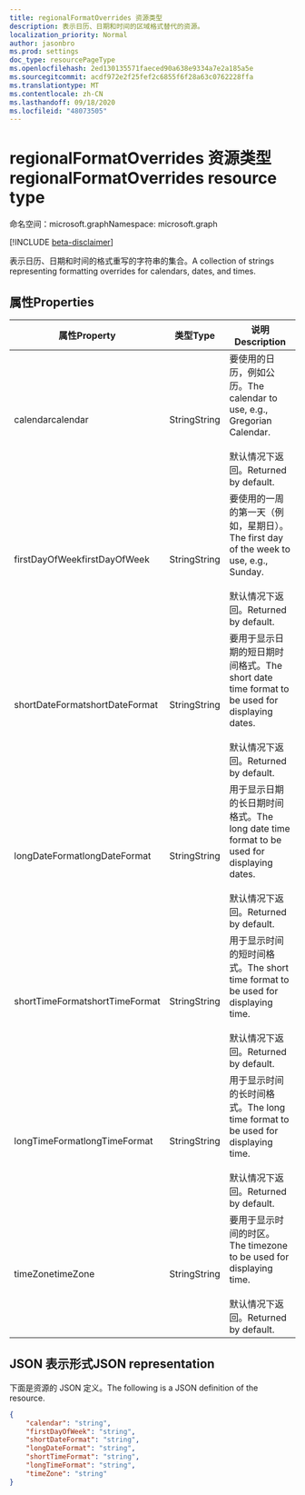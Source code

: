 ```yaml
---
title: regionalFormatOverrides 资源类型
description: 表示日历、日期和时间的区域格式替代的资源。
localization_priority: Normal
author: jasonbro
ms.prod: settings
doc_type: resourcePageType
ms.openlocfilehash: 2ed130135571faeced90a638e9334a7e2a185a5e
ms.sourcegitcommit: acdf972e2f25fef2c6855f6f28a63c0762228ffa
ms.translationtype: MT
ms.contentlocale: zh-CN
ms.lasthandoff: 09/18/2020
ms.locfileid: "48073505"
---
```

# <a name="regionalformatoverrides-resource-type"></a><span data-ttu-id="83e11-103">regionalFormatOverrides 资源类型</span><span class="sxs-lookup"><span data-stu-id="83e11-103">regionalFormatOverrides resource type</span></span>

<span data-ttu-id="83e11-104">命名空间：microsoft.graph</span><span class="sxs-lookup"><span data-stu-id="83e11-104">Namespace: microsoft.graph</span></span>

[!INCLUDE [beta-disclaimer](../../includes/beta-disclaimer.md)]

<span data-ttu-id="83e11-105">表示日历、日期和时间的格式重写的字符串的集合。</span><span class="sxs-lookup"><span data-stu-id="83e11-105">A collection of strings representing formatting overrides for calendars, dates, and times.</span></span> 

## <a name="properties"></a><span data-ttu-id="83e11-106">属性</span><span class="sxs-lookup"><span data-stu-id="83e11-106">Properties</span></span>

|<span data-ttu-id="83e11-107">属性</span><span class="sxs-lookup"><span data-stu-id="83e11-107">Property</span></span>             |<span data-ttu-id="83e11-108">类型</span><span class="sxs-lookup"><span data-stu-id="83e11-108">Type</span></span>                 |<span data-ttu-id="83e11-109">说明</span><span class="sxs-lookup"><span data-stu-id="83e11-109">Description</span></span>                                                    |
|---------------------|---------------------|---------------------------------------------------------------|
|<span data-ttu-id="83e11-110">calendar</span><span class="sxs-lookup"><span data-stu-id="83e11-110">calendar</span></span>             |<span data-ttu-id="83e11-111">String</span><span class="sxs-lookup"><span data-stu-id="83e11-111">String</span></span>               |<span data-ttu-id="83e11-112">要使用的日历，例如公历。</span><span class="sxs-lookup"><span data-stu-id="83e11-112">The calendar to use, e.g., Gregorian Calendar.</span></span><br><br><span data-ttu-id="83e11-113">默认情况下返回。</span><span class="sxs-lookup"><span data-stu-id="83e11-113">Returned by default.</span></span>|                   
|<span data-ttu-id="83e11-114">firstDayOfWeek</span><span class="sxs-lookup"><span data-stu-id="83e11-114">firstDayOfWeek</span></span>       |<span data-ttu-id="83e11-115">String</span><span class="sxs-lookup"><span data-stu-id="83e11-115">String</span></span>               |<span data-ttu-id="83e11-116">要使用的一周的第一天（例如，星期日）。</span><span class="sxs-lookup"><span data-stu-id="83e11-116">The first day of the week to use, e.g., Sunday.</span></span><br><br><span data-ttu-id="83e11-117">默认情况下返回。</span><span class="sxs-lookup"><span data-stu-id="83e11-117">Returned by default.</span></span>|
|<span data-ttu-id="83e11-118">shortDateFormat</span><span class="sxs-lookup"><span data-stu-id="83e11-118">shortDateFormat</span></span>      |<span data-ttu-id="83e11-119">String</span><span class="sxs-lookup"><span data-stu-id="83e11-119">String</span></span>               |<span data-ttu-id="83e11-120">要用于显示日期的短日期时间格式。</span><span class="sxs-lookup"><span data-stu-id="83e11-120">The short date time format to be used for displaying dates.</span></span><br><br><span data-ttu-id="83e11-121">默认情况下返回。</span><span class="sxs-lookup"><span data-stu-id="83e11-121">Returned by default.</span></span>|
|<span data-ttu-id="83e11-122">longDateFormat</span><span class="sxs-lookup"><span data-stu-id="83e11-122">longDateFormat</span></span>       |<span data-ttu-id="83e11-123">String</span><span class="sxs-lookup"><span data-stu-id="83e11-123">String</span></span>               |<span data-ttu-id="83e11-124">用于显示日期的长日期时间格式。</span><span class="sxs-lookup"><span data-stu-id="83e11-124">The long date time format to be used for displaying dates.</span></span><br><br><span data-ttu-id="83e11-125">默认情况下返回。</span><span class="sxs-lookup"><span data-stu-id="83e11-125">Returned by default.</span></span>|
|<span data-ttu-id="83e11-126">shortTimeFormat</span><span class="sxs-lookup"><span data-stu-id="83e11-126">shortTimeFormat</span></span>      |<span data-ttu-id="83e11-127">String</span><span class="sxs-lookup"><span data-stu-id="83e11-127">String</span></span>               |<span data-ttu-id="83e11-128">用于显示时间的短时间格式。</span><span class="sxs-lookup"><span data-stu-id="83e11-128">The short time format to be used for displaying time.</span></span><br><br><span data-ttu-id="83e11-129">默认情况下返回。</span><span class="sxs-lookup"><span data-stu-id="83e11-129">Returned by default.</span></span>|
|<span data-ttu-id="83e11-130">longTimeFormat</span><span class="sxs-lookup"><span data-stu-id="83e11-130">longTimeFormat</span></span>       |<span data-ttu-id="83e11-131">String</span><span class="sxs-lookup"><span data-stu-id="83e11-131">String</span></span>               |<span data-ttu-id="83e11-132">用于显示时间的长时间格式。</span><span class="sxs-lookup"><span data-stu-id="83e11-132">The long time format to be used for displaying time.</span></span><br><br><span data-ttu-id="83e11-133">默认情况下返回。</span><span class="sxs-lookup"><span data-stu-id="83e11-133">Returned by default.</span></span>|
|<span data-ttu-id="83e11-134">timeZone</span><span class="sxs-lookup"><span data-stu-id="83e11-134">timeZone</span></span>             |<span data-ttu-id="83e11-135">String</span><span class="sxs-lookup"><span data-stu-id="83e11-135">String</span></span>               |<span data-ttu-id="83e11-136">要用于显示时间的时区。</span><span class="sxs-lookup"><span data-stu-id="83e11-136">The timezone to be used for displaying time.</span></span><br><br><span data-ttu-id="83e11-137">默认情况下返回。</span><span class="sxs-lookup"><span data-stu-id="83e11-137">Returned by default.</span></span>|

## <a name="json-representation"></a><span data-ttu-id="83e11-138">JSON 表示形式</span><span class="sxs-lookup"><span data-stu-id="83e11-138">JSON representation</span></span>

<span data-ttu-id="83e11-139">下面是资源的 JSON 定义。</span><span class="sxs-lookup"><span data-stu-id="83e11-139">The following is a JSON definition of the resource.</span></span>

<!--{
  "blockType": "resource",
  "optionalProperties": [],
  "baseType": "",
  "@odata.type": "microsoft.graph.regionalFormatOverrides"
}-->

```json
{
    "calendar": "string",
    "firstDayOfWeek": "string",
    "shortDateFormat": "string",
    "longDateFormat": "string",
    "shortTimeFormat": "string",
    "longTimeFormat": "string",
    "timeZone": "string"
}
```
<!-- {
  "type": "#page.annotation",
  "description": "regionalFormatOverride resource",
  "keywords": "",
  "section": "documentation",
  "tocPath": ""
}-->


